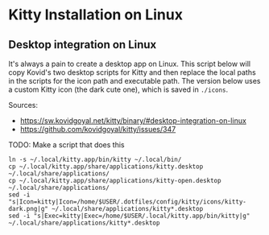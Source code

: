 # Kitty Installation on Linux

## Desktop integration on Linux

It's always a pain to create a desktop app on Linux. This script below will copy Kovid's two desktop scripts for Kitty and then replace the local paths in the scripts for the icon path and executable path. The version below uses a custom Kitty icon (the dark cute one), which is saved in `./icons`.

Sources:
- https://sw.kovidgoyal.net/kitty/binary/#desktop-integration-on-linux
- https://github.com/kovidgoyal/kitty/issues/347

TODO: Make a script that does this

```
ln -s ~/.local/kitty.app/bin/kitty ~/.local/bin/
cp ~/.local/kitty.app/share/applications/kitty.desktop ~/.local/share/applications/
cp ~/.local/kitty.app/share/applications/kitty-open.desktop ~/.local/share/applications/
sed -i "s|Icon=kitty|Icon=/home/$USER/.dotfiles/config/kitty/icons/kitty-dark.png|g" ~/.local/share/applications/kitty*.desktop
sed -i "s|Exec=kitty|Exec=/home/$USER/.local/kitty.app/bin/kitty|g" ~/.local/share/applications/kitty*.desktop
```


